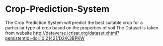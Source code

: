 # Crop-Prediction-System
The Crop Prediction System will predict the best suitable crop for a particular type of crop based on the properties of soil
The Dataset is taken from website http://dataverse.icrisat.org/dataset.xhtml?persistentId=doi:10.21421/D2/K3BPKW
